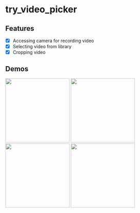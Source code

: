 # try_video_picker

## Features

- [x] Accessing camera for recording video
- [x] Selecting video from library
- [x] Cropping video

## Demos

<img src="https://github.com/WataruMaeda/swift-objc-practice/blob/master/try_video_picker/demos/demo_3.PNG" width="200"> <img src="https://github.com/WataruMaeda/swift-objc-practice/blob/master/try_video_picker/demos/demo_1.PNG" width="200"> <img src="https://github.com/WataruMaeda/swift-objc-practice/blob/master/try_video_picker/demos/demo_2.PNG" width="200"> <img src="https://github.com/WataruMaeda/swift-objc-practice/blob/master/try_video_picker/demos/demo_4.PNG" width="200">
